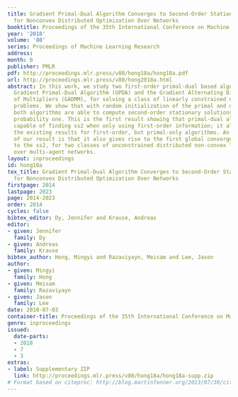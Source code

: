 ```yaml
---
title: Gradient Primal-Dual Algorithm Converges to Second-Order Stationary Solution
  for Nonconvex Distributed Optimization Over Networks
booktitle: Proceedings of the 35th International Conference on Machine Learning
year: '2018'
volume: '80'
series: Proceedings of Machine Learning Research
address: 
month: 0
publisher: PMLR
pdf: http://proceedings.mlr.press/v80/hong18a/hong18a.pdf
url: http://proceedings.mlr.press/v80/hong2018a.html
abstract: In this work, we study two first-order primal-dual based algorithms, the
  Gradient Primal-Dual Algorithm (GPDA) and the Gradient Alternating Direction Method
  of Multipliers (GADMM), for solving a class of linearly constrained non-convex optimization
  problems. We show that with random initialization of the primal and dual variables,
  both algorithms are able to compute second-order stationary solutions (ss2) with
  probability one. This is the first result showing that primal-dual algorithm is
  capable of finding ss2 when only using first-order information; it also extends
  the existing results for first-order, but primal-only algorithms. An important implication
  of our result is that it also gives rise to the first global convergence result
  to the ss2, for two classes of unconstrained distributed non-convex learning problems
  over multi-agent networks.
layout: inproceedings
id: hong18a
tex_title: Gradient Primal-Dual Algorithm Converges to Second-Order Stationary Solution
  for Nonconvex Distributed Optimization Over Networks
firstpage: 2014
lastpage: 2023
page: 2014-2023
order: 2014
cycles: false
bibtex_editor: Dy, Jennifer and Krause, Andreas
editor:
- given: Jennifer
  family: Dy
- given: Andreas
  family: Krause
bibtex_author: Hong, Mingyi and Razaviyayn, Meisam and Lee, Jason
author:
- given: Mingyi
  family: Hong
- given: Meisam
  family: Razaviyayn
- given: Jason
  family: Lee
date: 2018-07-03
container-title: Proceedings of the 35th International Conference on Machine Learning
genre: inproceedings
issued:
  date-parts:
  - 2018
  - 7
  - 3
extras:
- label: Supplementary ZIP
  link: http://proceedings.mlr.press/v80/hong18a/hong18a-supp.zip
# Format based on citeproc: http://blog.martinfenner.org/2013/07/30/citeproc-yaml-for-bibliographies/
---
```

